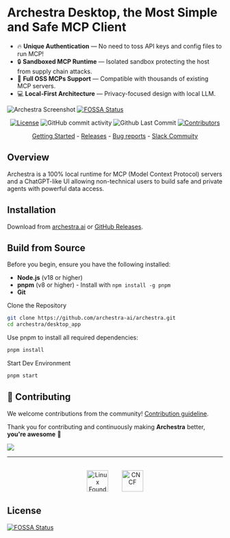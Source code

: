 # Archestra Desktop, the Most Simple and Safe MCP Client


- 🔥 **Unique Authentication** — No need to toss API keys and config files to run MCP!
- 🔒 **Sandboxed MCP Runtime** — Isolated sandbox protecting the host from supply chain attacks.
- 🔌 **Full OSS MCPs Support** — Compatible with thousands of existing MCP servers.
- 💻 **Local-First Architecture** — Privacy-focused design with local LLM.

![Archestra Screenshot](./docs/assets/screenshot.png)
[![FOSSA Status](https://app.fossa.com/api/projects/git%2Bgithub.com%2Frijnhardtkotze%2Farchestra.svg?type=shield)](https://app.fossa.com/projects/git%2Bgithub.com%2Frijnhardtkotze%2Farchestra?ref=badge_shield)

<div align="center">

[![License](https://img.shields.io/github/license/archestra-ai/archestra)](LICENSE)
<img alt="GitHub commit activity" src="https://img.shields.io/github/commit-activity/m/archestra-ai/archestra"/>
<img alt="Github Last Commit" src="https://img.shields.io/github/last-commit/archestra-ai/archestra"/>
[![Contributors](https://img.shields.io/github/contributors/archestra-ai/archestra)](https://github.com/archestra-ai/archestra/graphs/contributors)

</div>

<p align="center">
  <a href="https://www.archestra.ai/docs/getting-started-desktop">Getting Started</a>
  - <a href="https://github.com/archestra-ai/archestra/releases">Releases</a>
  - <a href="https://github.com/archestra-ai/archestra/issues">Bug reports</a>
  - <a href="https://join.slack.com/t/archestracommunity/shared_invite/zt-39yk4skox-zBF1NoJ9u4t59OU8XxQChg">Slack Commuity</a>
</p>


## Overview

Archestra is a 100% local runtime for MCP (Model Context Protocol) servers and a ChatGPT-like UI allowing non-technical users to build safe and private agents with powerful data access.


## Installation

Download from [archestra.ai](https://archestra.ai/) or [GitHub Releases](https://github.com/archestra-ai/archestra/releases).

## Build from Source

Before you begin, ensure you have the following installed:

- **Node.js** (v18 or higher)
- **pnpm** (v8 or higher) - Install with `npm install -g pnpm`
- **Git**

Clone the Repository

```bash
git clone https://github.com/archestra-ai/archestra.git
cd archestra/desktop_app
```

Use pnpm to install all required dependencies:

```bash
pnpm install
```

Start Dev Environment

```bash
pnpm start
```

## 🤝 Contributing

We welcome contributions from the community! [Contribution guideline](https://www.archestra.ai/docs/contributing).

Thank you for contributing and continuously making <b>Archestra</b> better, <b>you're awesome</b> 🫶

<a href="https://github.com/archestra-ai/archestra/graphs/contributors">
  <img src="https://contrib.rocks/image?repo=archestra-ai/archestra" />
</a>


---

<div align="center">
  <br />
  <a href="https://www.archestra.ai/blog/archestra-joins-cncf-linux-foundation"><img src="./docs/assets/linux-foundation-logo.png" height="50" alt="Linux Foundation" /></a>
  &nbsp;&nbsp;&nbsp;&nbsp;&nbsp;&nbsp;
  <a href="https://www.archestra.ai/blog/archestra-joins-cncf-linux-foundation"><img src="./docs/assets/cncf-logo.png" height="50" alt="CNCF" /></a>
</div>


## License
[![FOSSA Status](https://app.fossa.com/api/projects/git%2Bgithub.com%2Frijnhardtkotze%2Farchestra.svg?type=large)](https://app.fossa.com/projects/git%2Bgithub.com%2Frijnhardtkotze%2Farchestra?ref=badge_large)
